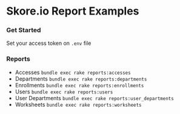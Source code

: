 # Skore.io Report Examples

### Get Started
Set your access token on `.env` file

### Reports
- Accesses `bundle exec rake reports:accesses`
- Departments `bundle exec rake reports:departments`
- Enrollments `bundle exec rake reports:enrollments`
- Users `bundle exec rake reports:users`
- User Departments `bundle exec rake reports:user_departments`
- Worksheets `bundle exec rake reports:worksheets`
